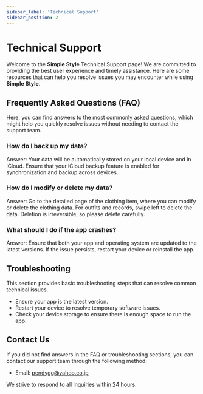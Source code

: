 ```yaml
---
sidebar_label: 'Technical Support'
sidebar_position: 2
---
```


# Technical Support

Welcome to the **Simple Style** Technical Support page! We are committed to providing the best user experience and timely assistance. Here are some resources that can help you resolve issues you may encounter while using **Simple Style**.

## Frequently Asked Questions (FAQ)

Here, you can find answers to the most commonly asked questions, which might help you quickly resolve issues without needing to contact the support team.

### How do I back up my data?
Answer: Your data will be automatically stored on your local device and in iCloud. Ensure that your iCloud backup feature is enabled for synchronization and backup across devices.

### How do I modify or delete my data?
Answer: Go to the detailed page of the clothing item, where you can modify or delete the clothing data. For outfits and records, swipe left to delete the data. Deletion is irreversible, so please delete carefully.

### What should I do if the app crashes?
Answer: Ensure that both your app and operating system are updated to the latest versions. If the issue persists, restart your device or reinstall the app.

## Troubleshooting

This section provides basic troubleshooting steps that can resolve common technical issues.

- Ensure your app is the latest version.
- Restart your device to resolve temporary software issues.
- Check your device storage to ensure there is enough space to run the app.

## Contact Us

If you did not find answers in the FAQ or troubleshooting sections, you can contact our support team through the following method:

- Email: pendygg@yahoo.co.jp

We strive to respond to all inquiries within 24 hours.
